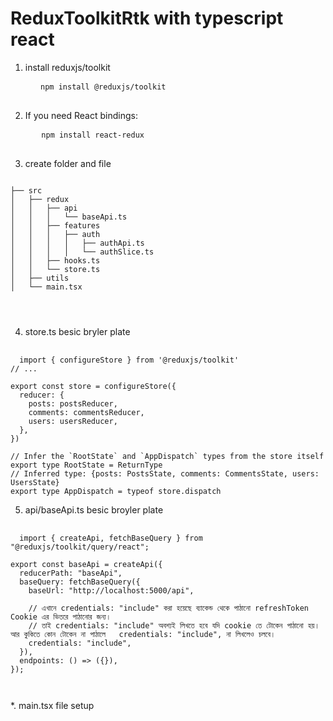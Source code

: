 # ReduxToolkitRtk with typescript react

1. install reduxjs/toolkit
  <pre>
    <code>  npm install @reduxjs/toolkit</code>
  </pre>

2. If you need React bindings:

  <pre>
     <code> npm install react-redux</code>
  </pre>

  3. create folder and file

<pre><code>
├── src
│   ├── redux
│   │   ├── api
│   │   │   └── baseApi.ts
│   │   ├── features
│   │   │   ├── auth
│   │   │   │   ├── authApi.ts
│   │   │   │   └── authSlice.ts
│   │   ├── hooks.ts
│   │   └── store.ts
│   ├── utils
│   └── main.tsx



</code></pre>

4. store.ts besic bryler plate
<pre> <code>
  import { configureStore } from '@reduxjs/toolkit'
// ...

export const store = configureStore({
  reducer: {
    posts: postsReducer,
    comments: commentsReducer,
    users: usersReducer,
  },
})

// Infer the `RootState` and `AppDispatch` types from the store itself
export type RootState = ReturnType<typeof store.getState>
// Inferred type: {posts: PostsState, comments: CommentsState, users: UsersState}
export type AppDispatch = typeof store.dispatch
</code></pre>

5. api/baseApi.ts besic broyler plate

<pre> <code>
  import { createApi, fetchBaseQuery } from "@reduxjs/toolkit/query/react";

export const baseApi = createApi({
  reducerPath: "baseApi",
  baseQuery: fetchBaseQuery({
    baseUrl: "http://localhost:5000/api",

    // এখানে credentials: "include" করা হয়েছে ব্যাকেন্ড থেকে পাঠানো refreshToken Cookie এর ভিতরে পাঠানোর জন্য।
    // তাই credentials: "include" অবশ্যই লিখতে হবে যদি cookie তে টোকেন পাঠানো হয়। আর কুকিতে কোন টোকেন না পাঠালে   credentials: "include", না লিখলেও চলবে।
    credentials: "include",
  }),
  endpoints: () => ({}),
});


</code></pre>
*. main.tsx file setup 
<pre> <code>

</code></pre>

<pre> <code></code></pre>
<pre> <code></code></pre>
